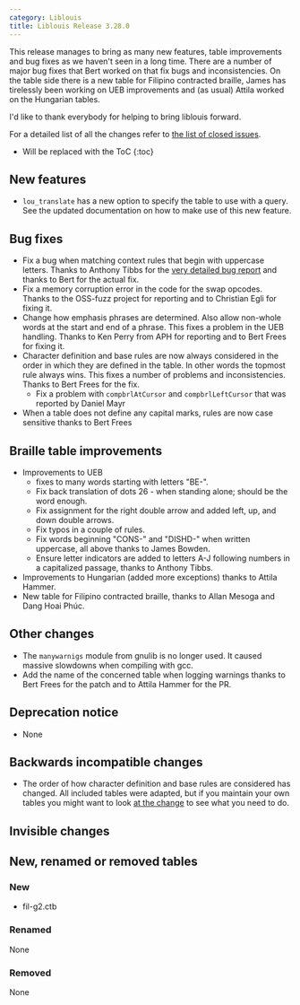 ```yaml
---
category: Liblouis
title: Liblouis Release 3.28.0
---
```


This release manages to bring as many new features, table improvements and bug fixes as we haven\'t seen in a long time. There are a number of major bug fixes that Bert worked on that fix bugs and inconsistencies. On the table side there is a new table for Filipino contracted braille, James has tirelessly been working on UEB improvements and (as usual) Attila worked on the Hungarian tables.

I\'d like to thank everybody for helping to bring liblouis forward.

For a detailed list of all the changes refer to [the list of closed issues](https://github.com/liblouis/liblouis/milestone/38?closed=1).

* Will be replaced with the ToC
{:toc}


## New features

-   `lou_translate` has a new option to specify the table to use with a query. See the updated documentation on how to make use of this new feature.

## Bug fixes

-   Fix a bug when matching context rules that begin with uppercase letters. Thanks to Anthony Tibbs for the [very detailed bug report](https://github.com/liblouis/liblouis/issues/1461) and thanks to Bert for the actual fix.
-   Fix a memory corruption error in the code for the swap opcodes. Thanks to the OSS-fuzz project for reporting and to Christian Egli for fixing it.
-   Change how emphasis phrases are determined. Also allow non-whole words at the start and end of a phrase. This fixes a problem in the UEB handling. Thanks to Ken Perry from APH for reporting and to Bert Frees for fixing it.
-   Character definition and base rules are now always considered in the order in which they are defined in the table. In other words the topmost rule always wins. This fixes a number of problems and inconsistencies. Thanks to Bert Frees for the fix.
    -   Fix a problem with `compbrlAtCursor` and `compbrlLeftCursor` that was reported by Daniel Mayr
-   When a table does not define any capital marks, rules are now case sensitive thanks to Bert Frees

## Braille table improvements

-   Improvements to UEB
    -   fixes to many words starting with letters \"BE-\".
    -   Fix back translation of dots 26 - when standing alone; should be the word enough.
    -   Fix assignment for the right double arrow and added left, up, and down double arrows.
    -   Fix typos in a couple of rules.
    -   Fix words beginning \"CONS-\" and \"DISHD-\" when written uppercase, all above thanks to James Bowden.
    -   Ensure letter indicators are added to letters A-J following numbers in a capitalized passage, thanks to Anthony Tibbs.
-   Improvements to Hungarian (added more exceptions) thanks to Attila Hammer.
-   New table for Filipino contracted braille, thanks to Allan Mesoga and Dang Hoai Phúc.

## Other changes

-   The `manywarnigs` module from gnulib is no longer used. It caused massive slowdowns when compiling with gcc.
-   Add the name of the concerned table when logging warnings thanks to Bert Frees for the patch and to Attila Hammer for the PR.

## Deprecation notice

-   None

## Backwards incompatible changes

-   The order of how character definition and base rules are considered has changed. All included tables were adapted, but if you maintain your own tables you might want to look [at the change](https://github.com/liblouis/liblouis/pull/1481) to see what you need to do.

## Invisible changes

## New, renamed or removed tables

### New

-   fil-g2.ctb

### Renamed

None

### Removed

None
